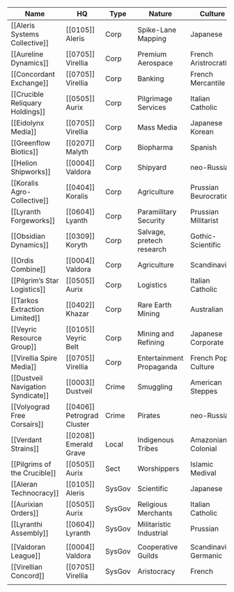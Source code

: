 
| Name                              | HQ                          | Type   | Nature                    | Culture               |
| --------------------------------- | --------------------------- | ------ | ------------------------- | --------------------- |
| [[Aleris Systems Collective]]     | [[0105]] Aleris             | Corp   | Spike-Lane Mapping        | Japanese              |
| [[Aureline Dynamics]]             | [[0705]] Virellia           | Corp   | Premium Aerospace         | French Aristrocratic  |
| [[Concordant Exchange]]           | [[0705]] Virellia           | Corp   | Banking                   | French Mercantile     |
| [[Crucible Reliquary Holdings]]   | [[0505]] Aurix              | Corp   | Pilgrimage Services       | Italian Catholic      |
| [[Eidolynx Media]]                | [[0705]] Virellia           | Corp   | Mass Media                | Japanese Korean       |
| [[Greenflow Biotics]]             | [[0207]] Malyth             | Corp   | Biopharma                 | Spanish               |
| [[Helion Shipworks]]              | [[0004]] Valdora            | Corp   | Shipyard                  | neo-Russian           |
| [[Koralis Agro-Collective]]       | [[0404]] Koralis            | Corp   | Agriculture               | Prussian Beurocratic  |
| [[Lyranth Forgeworks]]            | [[0604]] Lyanth             | Corp   | Paramilitary Security     | Prussian Militarist   |
| [[Obsidian Dynamics]]             | [[0309]] Koryth             | Corp   | Salvage, pretech research | Gothic-Scientific     |
| [[Ordis Combine]]                 | [[0004]] Valdora            | Corp   | Agriculture               | Scandinavian          |
| [[Pilgrim’s Star Logistics]]      | [[0505]] Aurix              | Corp   | Logistics                 | Italian Catholic      |
| [[Tarkos Extraction Limited]]     | [[0402]] Khazar             | Corp   | Rare Earth Mining         | Australian            |
| [[Veyric Resource Group]]         | [[0105]] Veyric Belt        | Corp   | Mining and Refining       | Japanese Corporate    |
| [[Virellia Spire Media]]          | [[0705]] Virellia           | Corp   | Entertainment Propaganda  | French Pop Culture    |
| [[Dustveil Navigation Syndicate]] | [[0003]] Dustveil           | Crime  | Smuggling                 | American Steppes      |
| [[Volyograd Free Corsairs]]       | [[0406]] Petrograd Cluster  | Crime  | Pirates                   | neo-Russian           |
| [[Verdant Strains]]               | [[0208]] Emerald Grave      | Local  | Indigenous Tribes         | Amazonian Colonial    |
| [[Pilgrims of the Crucible]]      | [[0505]] Aurix              | Sect   | Worshippers               | Islamic Medival       |
| [[Aleran Technocracy]]            | [[0105]] Aleris             | SysGov | Scientific                | Japanese              |
| [[Aurixian Orders]]               | [[0505]] Aurix              | SysGov | Religious Merchants       | Italian Catholic      |
| [[Lyranthi Assembly]]             | [[0604]] Lyranth            | SysGov | Militaristic Industrial   | Prussian              |
|                                   |                             |        |                           |                       |
| [[Valdoran League]]               | [[0004]] Valdora            | SysGov | Cooperative Guilds        | Scandinavian Germanic |
| [[Virellian Concord]]             | [[0705]] Virellia           | SysGov | Aristocracy               | French                |
|                                   |                             |        |                           |                       |
